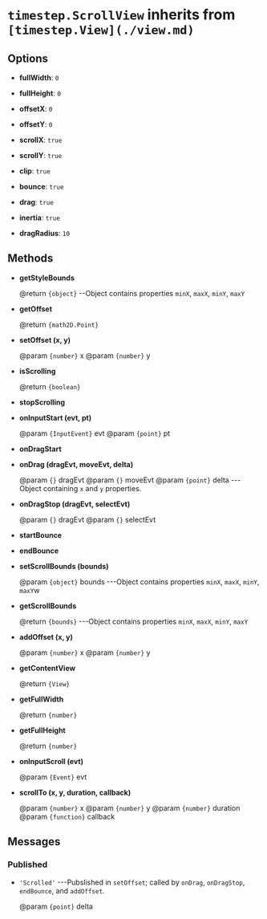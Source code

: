 # `timestep.ScrollView` inherits from `[timestep.View](./view.md)`

## Options

* __fullWidth__: `0`

* __fullHeight__: `0`

* __offsetX__: `0`

* __offsetY__: `0`

* __scrollX__: `true`

* __scrollY__: `true`

* __clip__: `true`

* __bounce__: `true`

* __drag__: `true`

* __inertia__: `true`

* __dragRadius__: `10`


## Methods

* __getStyleBounds__

	@return `{object}` --Object contains properties `minX`, `maxX`, `minY`, `maxY`

* __getOffset__

	@return `{math2D.Point}`

* __setOffset (x, y)__

	@param `{number}` x
	@param `{number}` y

* __isScrolling__

	@return `{boolean}`

* __stopScrolling__

* __onInputStart (evt, pt)__

	@param `{InputEvent}` evt
	@param `{point}` pt

* __onDragStart__

* __onDrag (dragEvt, moveEvt, delta)__

	@param `{}` dragEvt
	@param `{}` moveEvt
	@param `{point}` delta ---Object containing `x` and `y` properties.

* __onDragStop (dragEvt, selectEvt)__

	@param `{}` dragEvt
	@param `{}` selectEvt

* __startBounce__

* __endBounce__

* __setScrollBounds (bounds)__

	@param `{object}` bounds ---Object contains properties `minX`, `maxX`, `minY`, `maxY`w

* __getScrollBounds__

	@return `{bounds}` ---Object contains properties `minX`, `maxX`, `minY`, `maxY`

* __addOffset (x, y)__

	@param `{number}` x
	@param `{number}` y

* __getContentView__

	@return `{View}`

* __getFullWidth__

	@return `{number}`

* __getFullHeight__

	@return `{number}`

* __onInputScroll (evt)__

	@param `{Event}` evt

* __scrollTo (x, y, duration, callback)__

	@param `{number}` x
	@param `{number}` y
	@param `{number}` duration
	@param `{function}` callback


## Messages

### Published

* `'Scrolled'` ---Pubslished in `setOffset`; called by `onDrag`, `onDragStop`, `endBounce`, and `addOffset`.

	@param `{point}` delta
